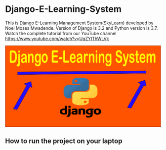 # Django-E-Learning-System
This is Django E-Learning Management System(SkyLearn) developed by Noel Moses Mwadende. Version of Django is 3.2 and Python version is 3.7. Watch the complete tutorial from
our YouTube channel https://www.youtube.com/watch?v=UqZYIThWLVk



![alt text](https://github.com/MoTechStore/Django-E-Learning-System/blob/master/thumb.png)

## How to run the project on your laptop
